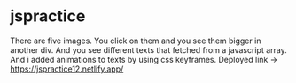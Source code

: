 # jspractice
There are five images.
You click on them and you see them bigger in another div.
And you see different texts that fetched from a javascript array.
And i added animations to texts by using css keyframes.
Deployed link -> https://jspractice12.netlify.app/
